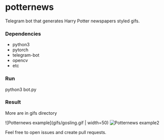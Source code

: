 # potternews

Telegram bot that generates Harry Potter newspapers styled gifs.

### Dependencies
 - python3
 - pytorch
 - telegram-bot
 - opencv
 - etc

### Run
python3 bot.py

### Result
More are in gifs directory

![Potternews example](gifs/gosling.gif | width=50)
![Potternews example2](gifs/anna.gif)

Feel free to open issues and create pull requests.
